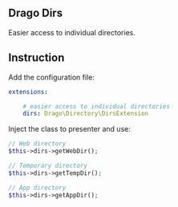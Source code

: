 ## Drago Dirs

Easier access to individual directories.

## Instruction

Add the configuration file:

```yaml
extensions:

	# easier access to individual directories
	dirs: Drago\Directory\DirsExtension
```

Inject the class to presenter and use:

```php
// Web directory
$this->dirs->getWebDir();

// Temporary directory
$this->dirs->getTempDir();

// App directory
$this->dirs->getAppDir();
```
